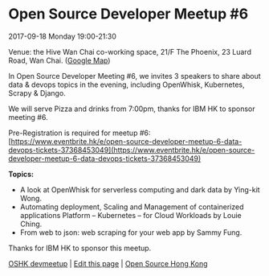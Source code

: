 # Open Source Developer Meetup #6

2017-09-18 Monday 19:00-21:30

Venue: the Hive Wan Chai co-working space, 21/F The Phoenix, 23 Luard Road, Wan Chai. ([Google Map](https://goo.gl/maps/BdEhBuUcygo))

In Open Source Developer Meeting #6, we invites 3 speakers to share about data & devops topics in the evening, including OpenWhisk, Kubernetes, Scrapy & Django.

We will serve Pizza and drinks from 7:00pm, thanks for IBM HK to sponsor meeting #6.

Pre-Registration is required for meetup #6: [https://www.eventbrite.hk/e/open-source-developer-meetup-6-data-devops-tickets-37368453049](https://www.eventbrite.hk/e/open-source-developer-meetup-6-data-devops-tickets-37368453049)

**Topics:**

* A look at OpenWhisk for serverless computing and dark data by Ying-kit Wong.
* Automating deployment, Scaling and Management of containerized applications Platform – Kubernetes –  for Cloud Workloads by Louie Ching.
* From web to json: web scraping for your web app by Sammy Fung.

Thanks for IBM HK to sponsor this meetup.

[OSHK devmeetup](http://devmeetup.opensource.hk) | [Edit this page](https://github.com/opensourcehk/devmeetup/tree/master/2017/09-18/README.md) | [Open Source Hong Kong](https://opensource.hk)
